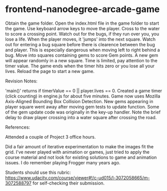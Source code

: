 frontend-nanodegree-arcade-game
===============================

Obtain the game folder.
Open the index.html file in the game folder to start the game.
Use keyboard arrow keys to move the player.
Cross to the water to score a crossing point.
Watch out for the bugs, if they run over you, you lose a life.
When the player moves, it 'jumps' into the next square.
Watch out for entering a bug square before there is clearence between the bug and player.
This is especially dangerous when moving left to right behind a bug.
Move into squares containing gems to score Gem points.
A new gem will appear randomly in a new square.
Time is limited, pay attention to the timer value.
The game ends when the timer hits zero or you lose all your lives.
Reload the page to start a new game.

Revision Notes:

'main()' returns if timerValue == 0 || player.lives == 0.
Created a game timer (click counting) in engine.js for about five minutes.
Game now uses Mozilla Axis-Aligned Bounding Box Collision Detection.
New gems appearing in player square went away after moving gem tests to update function.
Some of the gem update code was originally in the key-up handler.
Note the brief delay to draw player crossing into a water square after crossing the road.

References:

Attended a couple of Project 3 office hours.

Did a fair amount of iterative experimentation to make the images fit the grid.
I've never played with animation or games, just tried to apply the course material
and not look for existing solutions to game and animation issues.
I do remember playing Frogger many years ago.

Students should use this rubric:
https://www.udacity.com/course/viewer#!/c-ud015/l-3072058665/m-3072588797
for self-checking their submission.

